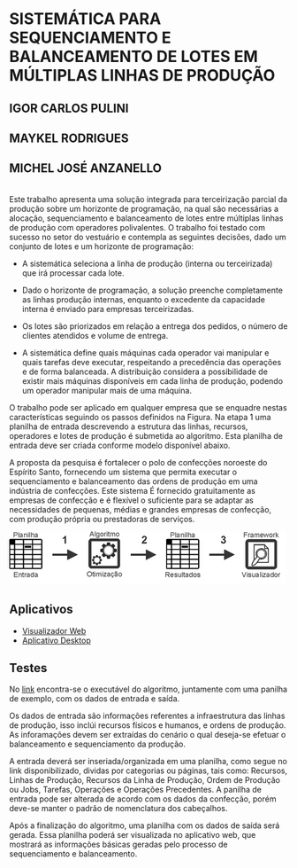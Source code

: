 # SISTEMÁTICA PARA SEQUENCIAMENTO E BALANCEAMENTO DE LOTES EM MÚLTIPLAS LINHAS DE PRODUÇÃO
## IGOR CARLOS PULINI
## MAYKEL RODRIGUES
## MICHEL JOSÉ ANZANELLO


<br />Este trabalho apresenta uma solução integrada para terceirização parcial da produção sobre um horizonte de programação, na qual são necessárias a alocação, sequenciamento e balanceamento de lotes entre múltiplas linhas de produção com operadores polivalentes. O trabalho foi testado com sucesso no setor do vestuário e contempla as seguintes decisões, dado um conjunto de lotes e um horizonte de programação:<br />
  
  + A sistemática seleciona a linha de produção (interna ou terceirizada) que irá processar cada lote. 
  
  + Dado o horizonte de programação, a solução preenche completamente as linhas produção internas, enquanto o excedente da capacidade       interna é enviado para empresas terceirizadas.
 
  +	Os lotes são priorizados em relação a entrega dos pedidos, o número de clientes atendidos e volume de entrega.

  +	A sistemática define quais máquinas cada operador vai manipular e quais tarefas deve executar, respeitando a precedência das      operações e de forma balanceada. A distribuição considera a possibilidade de existir mais máquinas disponíveis em cada linha de produção, podendo um operador manipular mais de uma máquina.

O trabalho pode ser aplicado em qualquer empresa que se enquadre nestas características seguindo os passos definidos na Figura. Na etapa 1 uma planilha de entrada descrevendo a estrutura das linhas, recursos, operadores e lotes de produção é submetida ao algoritmo. Esta planilha de entrada deve ser criada conforme modelo disponível abaixo.

A proposta da pesquisa é fortalecer o polo de confecções noroeste do Espírito Santo, fornecendo um sistema que permita executar o sequenciamento e balanceamento das ordens de produção em uma indústria de confecções. Este sistema É fornecido gratuitamente as empresas de confecção e é flexível o suficiente para se adaptar as necessidades de pequenas, médias e grandes empresas de confecção, com produção própria ou prestadoras de serviços.



![Passos para Utilização](/FIGURA1.png)

## Aplicativos
* [Visualizador Web](https://igorcarlospulini.github.io/dist) 
* [Aplicativo Desktop](https://www.dropbox.com/sh/hhh43mul13pbluu/AAD0w4Ng_b84pALUR5DfJnO-a?dl=0)

## Testes
No [link](https://www.dropbox.com/sh/hhh43mul13pbluu/AAD0w4Ng_b84pALUR5DfJnO-a?dl=0) encontra-se o executável do algoritmo, juntamente com uma panilha de exemplo, com os dados de entrada e saída. 

Os dados de entrada são informações referentes a infraestrutura das linhas de produção, isso inclúi recursos físicos e humanos, e ordens de produção. As inforamações devem ser extraídas do cenário o qual deseja-se efetuar o balanceamento e sequenciamento da produção.

A entrada deverá ser inseriada/organizada em uma planilha, como segue no link disponibilizado, dividas por categorias ou páginas, tais como: Recursos, Linhas de Produção, Recursos da Linha de Produção, Ordem de Produção ou Jobs, Tarefas, Operações e Operações Precedentes. A panilha de entrada pode ser alterada de acordo com os dados da confecção, porém deve-se manter o padrão de nomenclatura dos cabeçalhos.

Após a finalização do algoritmo, uma planilha com os dados de saída será gerada. Essa planilha poderá ser visualizada no aplicativo web, que mostrará as informações básicas geradas pelo processo de sequenciamento e balanceamento.
